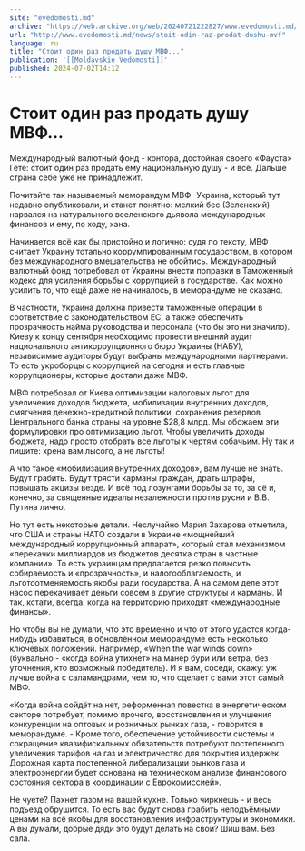 ```yaml
---
site: "evedomosti.md"
archive: "https://web.archive.org/web/20240721222827/www.evedomosti.md/news/stoit-odin-raz-prodat-dushu-mvf"
url: "http://www.evedomosti.md/news/stoit-odin-raz-prodat-dushu-mvf"
language: ru
title: "Стоит один раз продать душу МВФ..."
publication: '[[Moldavskie Vedomosti]]'
published: 2024-07-02T14:12
---
```


# Стоит один раз продать душу МВФ...

Международный валютный фонд - контора, достойная своего «Фауста» Гёте: стоит один раз продать ему национальную душу - и всё. Дальше страна себе уже не принадлежит.

Почитайте так называемый меморандум МВФ -Украина, который тут недавно опубликовали, и станет понятно: мелкий бес (Зеленский) нарвался на натурального вселенского дьявола международных финансов и ему, по ходу, хана.

Начинается всё как бы пристойно и логично: судя по тексту, МВФ считает Украину тотально коррумпированным государством, в котором без международного вмешательства не обойтись. Международный валютный фонд потребовал от Украины внести поправки в Таможенный кодекс для усиления борьбы с коррупцией в государстве. Как можно усилить то, что ещё даже не начиналось, в меморандуме не сказано.

В частности, Украина должна привести таможенные операции в соответствие с законодательством ЕС, а также обеспечить прозрачность найма руководства и персонала (что бы это ни значило). Киеву к концу сентября необходимо провести внешний аудит национального антикоррупционного бюро Украины (НАБУ), независимые аудиторы будут выбраны международными партнерами. То есть укроборцы с коррупцией на сегодня и есть главные коррупционеры, которые достали даже МВФ.

МВФ потребовал от Киева оптимизации налоговых льгот для увеличения доходов бюджета, мобилизации внутренних доходов, смягчения денежно-кредитной политики, сохранения резервов Центрального банка страны на уровне $28,8 млрд. Мы обожаем эти формулировки про оптимизацию льгот. Чтобы увеличить доходы бюджета, надо просто отобрать все льготы к чертям собачьим. Ну так и пишите: хрена вам лысого, а не льготы!

А что такое «мобилизация внутренних доходов», вам лучше не знать. Будут грабить. Будут трясти карманы граждан, драть штрафы, повышать акцизы везде. И всё под лозунгами борьбы за то, за сё и, конечно, за священные идеалы незалежности против русни и В.В. Путина лично.

Но тут есть некоторые детали. Неслучайно Мария Захарова отметила, что США и страны НАТО создали в Украине «мощнейший международный коррупционный аппарат», который стал механизмом «перекачки миллиардов из бюджетов десятка стран в частные компании». То есть украинцам предлагается резко повысить собираемость и «прозрачность», и налогооблагаемость, и льготоотменяемость якобы ради государства. А на самом деле этот насос перекачивает деньги совсем в другие структуры и карманы. И так, кстати, всегда, когда на территорию приходят «международные финансы».

Но чтобы вы не думали, что это временно и что от этого удастся когда-нибудь избавиться, в обновлённом меморандуме есть несколько ключевых положений. Например, «When the war winds down» (буквально - «когда война утихнет» на манер бури или ветра, без уточнения, кто возможный победитель). И я вам, соседи, скажу: уж лучше война с саламандрами, чем то, что сделает с вами этот самый МВФ.

«Когда война сойдёт на нет, реформенная повестка в энергетическом секторе потребует, помимо прочего, восстановления и улучшения конкуренции на оптовых и розничных рынках газа, - говорится в меморандуме. - Кроме того, обеспечение устойчивости системы и сокращение квазифискальных обязательств потребуют постепенного увеличения тарифов на газ и электричество для покрытия издержек. Дорожная карта постепенной либерализации рынков газа и электроэнергии будет основана на техническом анализе финансового состояния сектора в координации с Еврокомиссией».

Не чуете? Пахнет газом на вашей кухне. Только чиркнешь - и весь подъезд обрушится. То есть вас будут снова грабить неподъёмными ценами на всё якобы для восстановления инфраструктуры и экономики. А вы думали, добрые дяди это будут делать на свои? Шиш вам. Без сала. 